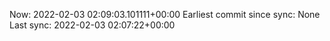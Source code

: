 Now: 2022-02-03 02:09:03.101111+00:00 Earliest commit since sync: None Last sync: 2022-02-03 02:07:22+00:00
